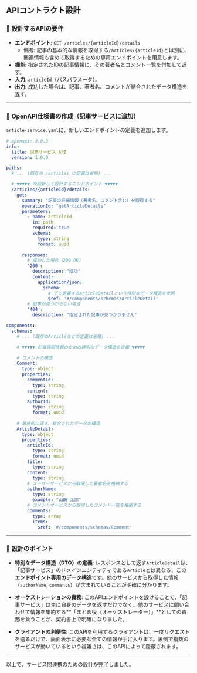 ## APIコントラクト設計

### 👏 **設計するAPIの要件**

  * **エンドポイント**: `GET /articles/{articleId}/details`
      * 備考: 記事の基本的な情報を取得する`/articles/{articleId}`とは別に、関連情報も含めて取得するための専用エンドポイントを用意します。
  * **機能**: 指定されたIDの記事情報に、その著者名とコメント一覧を付加して返す。
  * **入力**: `articleId`（パスパラメータ）。
  * **出力**: 成功した場合は、記事、著者名、コメントが結合されたデータ構造を返す。

-----

### 👏 **OpenAPI仕様書の作成（記事サービスに追加）**

`article-service.yaml`に、新しいエンドポイントの定義を追加します。

```yaml
# openapi: 3.0.3
info:
  title: 記事サービス API
  version: 1.0.0

paths:
  # ... (既存の /articles の定義は省略) ...

  # ▼▼▼▼▼ 今回新しく設計するエンドポイント ▼▼▼▼▼
  /articles/{articleId}/details:
    get:
      summary: "記事の詳細情報（著者名、コメント含む）を取得する"
      operationId: "getArticleDetails"
      parameters:
        - name: articleId
          in: path
          required: true
          schema:
            type: string
            format: uuid
      
      responses:
        # 成功した場合（200 OK）
        '200':
          description: "成功"
          content:
            application/json:
              schema:
                # 下で定義するArticleDetailという特別なデータ構造を参照
                $ref: '#/components/schemas/ArticleDetail'
        # 記事が見つからない場合
        '404':
          description: "指定された記事が見つかりません"

components:
  schemas:
    # ... (既存のArticleなどの定義は省略) ...

    # ▼▼▼▼▼ 記事詳細情報のための特別なデータ構造を定義 ▼▼▼▼▼
    
    # コメントの構造
    Comment:
      type: object
      properties:
        commentId:
          type: string
        content:
          type: string
        authorId:
          type: string
          format: uuid
          
    # 最終的に返す、結合されたデータの構造
    ArticleDetail:
      type: object
      properties:
        articleId:
          type: string
          format: uuid
        title:
          type: string
        content:
          type: string
        # ユーザーサービスから取得した著者名を格納する
        authorName:
          type: string
          example: "山田 太郎"
        # コメントサービスから取得したコメント一覧を格納する
        comments:
          type: array
          items:
            $ref: '#/components/schemas/Comment'
```

-----

### 👏 **設計のポイント**

  * **特別なデータ構造（DTO）の定義**:
    レスポンスとして返す`ArticleDetail`は、「記事サービス」のドメインエンティティである`Article`とは異なる、この**エンドポイント専用のデータ構造**です。他のサービスから取得した情報（`authorName`, `comments`）が含まれていることが明確に分かります。

  * **オーケストレーションの責務**:
    このAPIエンドポイントを設けることで、「記事サービス」は単に自身のデータを返すだけでなく、他のサービスに問い合わせて情報を集約する\*\*「まとめ役（オーケストレーター）」\*\*としての責務を負うことが、契約書上で明確になりました。

  * **クライアントの利便性**:
    このAPIを利用するクライアントは、一度リクエストを送るだけで、画面表示に必要な全ての情報が手に入ります。裏側で複数のサービスが動いているという複雑さは、このAPIによって隠蔽されます。

-----

以上で、サービス間連携のための設計が完了しました。
